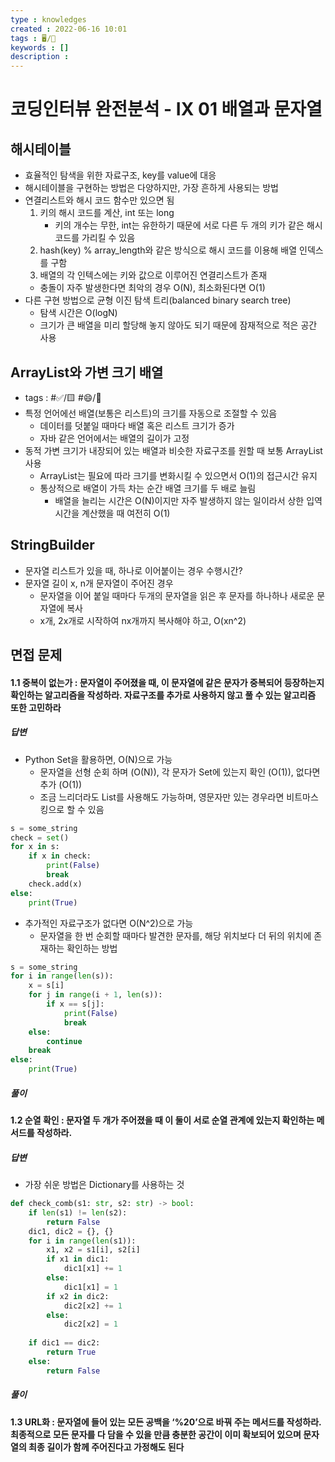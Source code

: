 ```yaml
---
type : knowledges
created : 2022-06-16 10:01
tags : 🖥️/📝
keywords : []
description : 
---
```


# 코딩인터뷰 완전분석 - IX 01 배열과 문자열

## 해시테이블
- 효율적인 탐색을 위한 자료구조, key를 value에 대응
- 해시테이블을 구현하는 방법은 다양하지만, 가장 흔하게 사용되는 방법
- 연결리스트와 해시 코드 함수만 있으면 됨
	1. 키의 해시 코드를 계산, int 또는 long
		- 키의 개수는 무한, int는 유한하기 때문에 서로 다른 두 개의 키가 같은 해시 코드를 가리킬 수 있음
	2. hash(key) % array_length와 같은 방식으로 해시 코드를 이용해 배열 인덱스를 구함
	3. 배열의 각 인텍스에는 키와 값으로 이루어진 연결리스트가 존재
	- 충돌이 자주 발생한다면 최악의 경우 O(N), 최소화된다면 O(1)
- 다른 구현 방법으로 균형 이진 탐색 트리(balanced binary search tree)
	- 탐색 시간은 O(logN)
	- 크기가 큰 배열을 미리 할당해 놓지 않아도 되기 때문에 잠재적으로 적은 공간 사용
## ArrayList와 가변 크기 배열
- tags : #✅/🟨 #😄/🔴
- 특정 언어에선 배열(보통은 리스트)의 크기를 자동으로 조절할 수 있음
	- 데이터를 덧붙일 때마다 배열 혹은 리스트 크기가 증가
	- 자바 같은 언어에서는 배열의 길이가 고정
- 동적 가변 크기가 내장되어 있는 배열과 비슷한 자료구조를 원할 때 보통 ArrayList 사용
	- ArrayList는 필요에 따라 크기를 변화시킬 수 있으면서 O(1)의 접근시간 유지
	- 통상적으로 배열이 가득 차는 순간 배열 크기를 두 배로 늘림
		- 배열을 늘리는 시간은 O(N)이지만 자주 발생하지 않는 일이라서 상한 입역시간을 계산했을 때 여전히 O(1)

## StringBuilder
- 문자열 리스트가 있을 때, 하나로 이어붙이는 경우 수행시간?
- 문자열 길이 x, n개 문자열이 주어진 경우
	- 문자열을 이어 붙일 때마다 두개의 문자열을 읽은 후 문자를 하나하나 새로운 문자열에 복사
	- x개, 2x개로 시작하여 nx개까지 복사해야 하고, O(xn^2)

## 면접 문제

#### 1.1 중복이 없는가 : 문자열이 주어졌을 때, 이 문자열에 같은 문자가 중복되어 등장하는지 확인하는 알고리즘을 작성하라. 자료구조를 추가로 사용하지 않고 풀 수 있는 알고리즘 또한 고민하라

##### 답변
- Python Set을 활용하면, O(N)으로 가능
	- 문자열을 선형 순회 하며 (O(N)), 각 문자가 Set에 있는지 확인 (O(1)), 없다면 추가 (O(1))
	- 조금 느리더라도 List를 사용해도 가능하며, 영문자만 있는 경우라면 비트마스킹으로 할 수 있음

```python
s = some_string
check = set()
for x in s:
	if x in check:
		print(False)
		break
	check.add(x)
else:
	print(True)
```

- 추가적인 자료구조가 없다면 O(N^2)으로 가능
	- 문자열을 한 번 순회할 때마다 발견한 문자를, 해당 위치보다 더 뒤의 위치에 존재하는 확인하는 방법

```python
s = some_string
for i in range(len(s)):
	x = s[i]
	for j in range(i + 1, len(s)):
		if x == s[j]:
			print(False)
			break
	else:
		continue
	break
else:
	print(True)
```

##### 풀이

#### 1.2 순열 확인 : 문자열 두 개가 주어졌을 때 이 둘이 서로 순열 관계에 있는지 확인하는 메서드를 작성하라.

##### 답변
- 가장 쉬운 방법은 Dictionary를 사용하는 것

```python
def check_comb(s1: str, s2: str) -> bool:
	if len(s1) != len(s2):
		return False
	dic1, dic2 = {}, {}
	for i in range(len(s1)):
		x1, x2 = s1[i], s2[i]
		if x1 in dic1:
			dic1[x1] += 1
		else:
			dic1[x1] = 1
		if x2 in dic2:
			dic2[x2] += 1
		else:
			dic2[x2] = 1
	
	if dic1 == dic2:
		return True
	else:
		return False
```

##### 풀이

#### 1.3 URL화 : 문자열에 들어 있는 모든 공백을 ‘%20’으로 바꿔 주는 메서드를 작성하라. 최종적으로 모든 문자를 다 담을 수 있을 만큼 충분한 공간이 이미 확보되어 있으며 문자열의 최종 길이가 함께 주어진다고 가정해도 된다
